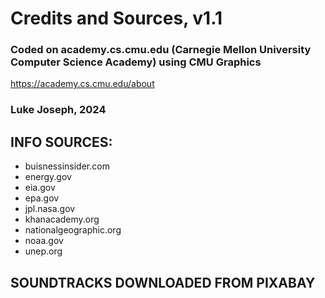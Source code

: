 # Credits and Sources, v1.1

### Coded on academy.cs.cmu.edu (Carnegie Mellon University Computer Science Academy) using CMU Graphics
https://academy.cs.cmu.edu/about

### Luke Joseph, 2024

## INFO SOURCES:

- buisnessinsider.com
- energy.gov
- eia.gov
- epa.gov
- jpl.nasa.gov
- khanacademy.org
- nationalgeographic.org
- noaa.gov
- unep.org

## SOUNDTRACKS DOWNLOADED FROM PIXABAY
